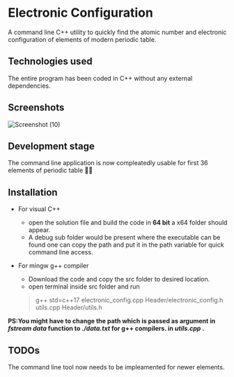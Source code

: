 ﻿# Electronic Configuration

A command line C++ utility to quickly find the atomic number and electronic configuration of elements of modern periodic table.

## Technologies used

The entire program has been coded in C++ without any external dependencies.

## Screenshots

![Screenshot (10)](https://user-images.githubusercontent.com/99042379/161054346-71a98983-e849-442c-8b0f-7c4c5b044145.png)

## Development stage

The command line application is now compleatedly usable for first 36 elements of periodic table 🎉✨

## Installation 

* For visual C++  
    - open the solution file and build the code in **64 bit** a x64 folder should appear.  
    - A debug sub folder would be present where the executable can be found one can copy the path and put it in the path variable for quick command line access.  

* For mingw g++ compiler  
    - Download the code and copy the src folder to desired location.  
    - open terminal inside src folder and run    
		
	
    > g++ std=c++17 electronic_config.cpp Header/electronic_config.h utils.cpp Header/utils.h  


**PS:You might have to change the path which is passed as argument in *fstream data* function to *./data.txt* for g++ compilers. in *utils.cpp* .** 

## TODOs

The command line tool now needs to be impleamented for newer elements.

